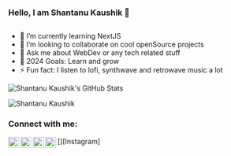 ### Hello, I am Shantanu Kaushik 👋
  ##

- 🌱 I’m currently learning NextJS
- 👯 I’m looking to collaborate on cool openSource projects
- 💬 Ask me about WebDev or any tech related stuff
- 🥅 2024 Goals: Learn and grow
- ⚡ Fun fact: I listen to lofi, synthwave and retrowave music a lot

![Shantanu Kaushik's GitHub Stats](https://github-readme-stats.vercel.app/api?username=Aloneduckling&theme=great-gatsby&show_icons=true)

![Shantanu Kaushik](https://github-readme-stats.vercel.app/api/top-langs/?username=Aloneduckling&theme=great-gatsby&count_private=true&show_icons=true)

### Connect with me:

[<img align="left" alt="Shantan05703379 | Twitter" width="22px" src="https://cdn.jsdelivr.net/npm/simple-icons@v3/icons/twitter.svg" />][twitter]
[<img align="left" alt="codeSTACKr | LinkedIn" width="22px" src="https://cdn.jsdelivr.net/npm/simple-icons@v3/icons/linkedin.svg" />][linkedin]
[<img align="left" alt="codeSTACKr | LinkedIn" width="22px" src="https://unpkg.com/simple-icons@9.2.0/icons/devdotto.svg" />][devto]
[<img align="left" alt="codeSTACKr | LinkedIn" width="22px" src="https://cdn.jsdelivr.net/npm/simple-icons@v3/icons/instagram.svg" />][Instagram]






[twitter]: https://twitter.com/Shantan05703379
[linkedin]: https://www.linkedin.com/in/shantanu-kaushik-731258176/
[devto]: https://dev.to/aloneduckling

